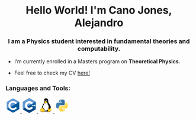 <h1 align="center">Hello World! I'm Cano Jones, Alejandro</h1>
<h3 align="center">I am a Physics student interested in fundamental theories and computability.</h3>

- I’m currently enrolled in a Masters program on **Theoretical Physics.**

- Feel free to check my CV <a href="https://drive.google.com/file/d/1fduBrN5NedT3weDXgwaxABvL6REDbx0D/view?usp=sharinghttps://drive.google.com/file/d/1fduBrN5NedT3weDXgwaxABvL6REDbx0D/view?usp=sharing">here!</a></p>
<p align="left">
</p>

<h3 align="left">Languages and Tools:</h3>
<p align="left"> <a href="https://www.cprogramming.com/" target="_blank" rel="noreferrer"> <img src="https://raw.githubusercontent.com/devicons/devicon/master/icons/c/c-original.svg" alt="c" width="40" height="40"/> </a> <a href="https://www.w3schools.com/cpp/" target="_blank" rel="noreferrer"> <img src="https://raw.githubusercontent.com/devicons/devicon/master/icons/cplusplus/cplusplus-original.svg" alt="cplusplus" width="40" height="40"/> </a> <a href="https://www.linux.org/" target="_blank" rel="noreferrer"> <img src="https://raw.githubusercontent.com/devicons/devicon/master/icons/linux/linux-original.svg" alt="linux" width="40" height="40"/> </a> <a href="https://www.python.org" target="_blank" rel="noreferrer"> <img src="https://raw.githubusercontent.com/devicons/devicon/master/icons/python/python-original.svg" alt="python" width="40" height="40"/> </a> </p>

